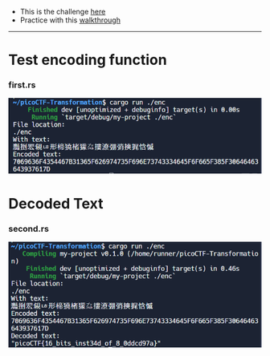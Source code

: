 - This is the challenge [here](https://play.picoctf.org/practice/challenge/104?category=3&page=1)
- Practice with this [walkthrough](https://medium.com/@andrewss112/picoctf-write-up-transformation-7d458148e802)


---

# Test encoding function
### first.rs
![alt text](./first.png)


# Decoded Text
### second.rs
![alt text](./second.png)